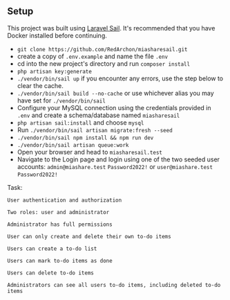 ## Setup

This project was built using [Laravel Sail](https://laravel.com/docs/9.x/sail#main-content). It's recommended that you have Docker installed before continuing.
- `git clone https://github.com/RedArchon/miasharesail.git`
- create a copy of `.env.example` and name the file `.env`
- cd into the new project's directory and run `composer install`
- `php artisan key:generate`
- `./vendor/bin/sail up` if you encounter any errors, use the step below to clear the cache.
- `./vendor/bin/sail build --no-cache` or use whichever alias you may have set for `./vendor/bin/sail`
- Configure your MySQL connection using the credentials provided in `.env` and create a schema/database named `miasharesail`
- `php artisan sail:install` and choose `mysql`
- Run `./vendor/bin/sail artisan migrate:fresh --seed`
- `./vendor/bin/sail npm install && npm run dev`
- `./vendor/bin/sail artisan queue:work`
- Open your browser and head to `miasharesail.test`
- Navigate to the Login page and login using one of the two seeded user accounts:
`admin@miashare.test` `Password2022!` or `user@miashare.test` `Password2022!`

Task: 
```
User authentication and authorization

Two roles: user and administrator

Administrator has full permissions

User can only create and delete their own to-do items

Users can create a to-do list

Users can mark to-do items as done

Users can delete to-do items

Administrators can see all users to-do items, including deleted to-do items
```
